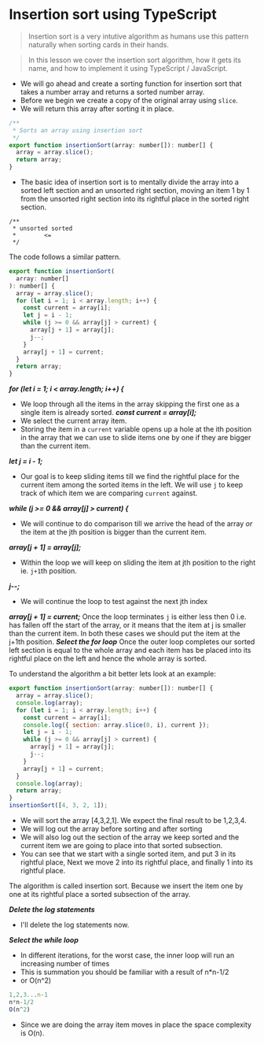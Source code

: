 # Insertion sort using TypeScript
> Insertion sort is a very intutive algorithm as humans use this pattern naturally when sorting cards in their hands.

> In this lesson we cover the insertion sort algorithm, how it gets its name, and how to implement it using TypeScript / JavaScript.

* We will go ahead and create a sorting function for insertion sort that takes a number array and returns a sorted number array.
* Before we begin we create a copy of the original array using `slice`.
* We will return this array after sorting it in place.
```js
/**
 * Sorts an array using insertion sort
 */
export function insertionSort(array: number[]): number[] {
  array = array.slice();
  return array;
}
```

* The basic idea of insertion sort is to mentally divide the array into a sorted left section and an unsorted right section, moving an item 1 by 1 from the unsorted right section into its rightful place in the sorted right section.
```
/**
 * unsorted sorted
 *        <=
 */
```

The code follows a similar pattern.
```js
export function insertionSort(
  array: number[]
): number[] {
  array = array.slice();
  for (let i = 1; i < array.length; i++) {
    const current = array[i];
    let j = i - 1;
    while (j >= 0 && array[j] > current) {
      array[j + 1] = array[j];
      j--;
    }
    array[j + 1] = current;
  }
  return array;
}
```
***for (let i = 1; i < array.length; i++) {***
* We loop through all the items in the array skipping the first one as a single item is already sorted.
***const current = array[i];***
* We select the current array item.
* Storing the item in a `current` variable opens up a hole at the ith position in the array that we can use to slide items one by one  if they are bigger than the current item.

***let j = i - 1;***
* Our goal is to keep sliding items till we find the rightful place for the current item among the sorted items in the left. We will use `j` to keep track of which item we are comparing `current` against.

***while (j >= 0 && array[j] > current) {***
* We will continue to do comparison till we arrive the head of the array *or* the item at the jth position is bigger than the current item.

***array[j + 1] = array[j];***
* Within the loop we will keep on sliding the item at jth position to the right ie. `j+1`th position.

***j--;***
* We will continue the loop to test against the next jth index

***array[j + 1] = current;***
Once the loop terminates `j` is either less then 0 i.e. has fallen off the start of the array, or it means that the item at j is smaller than the current item. In both these cases we should put the item at the j+1th position.
***Select the for loop***
Once the outer loop completes our sorted left section is equal to the whole array and each item has be placed into its rightful place on the left and hence the whole array is sorted.

To understand the algorithm a bit better lets look at an example:
```js
export function insertionSort(array: number[]): number[] {
  array = array.slice();
  console.log(array);
  for (let i = 1; i < array.length; i++) {
    const current = array[i];
    console.log({ section: array.slice(0, i), current });
    let j = i - 1;
    while (j >= 0 && array[j] > current) {
      array[j + 1] = array[j];
      j--;
    }
    array[j + 1] = current;
  }
  console.log(array);
  return array;
}
insertionSort([4, 3, 2, 1]);
```
* We will sort the array [4,3,2,1]. We expect the final result to be 1,2,3,4.
* We will log out the array before sorting and after sorting
* We will also log out the section of the array we keep sorted and the current item we are going to place into that sorted subsection.
* You can see that we start with a single sorted item, and put 3 in its rightful place, Next we move 2 into its rightful place, and finally 1 into its rightful place.

The algorithm is called insertion sort. Because we insert the item one by one at its rightful place a sorted subsection of the array.

***Delete the log statements***
* I'll delete the log statements now.

***Select the while loop***
* In different iterations, for the worst case, the inner loop will run an increasing number of times
* This is summation you should be familiar with a result of n*n-1/2
* or O(n^2)
```js
1,2,3...n-1
n*n-1/2
O(n^2)
```
* Since we are doing the array item moves in place the space complexity is O(n).
